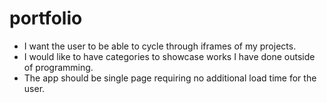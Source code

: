# portfolio

- I want the user to be able to cycle through iframes of my projects.
- I would like to have categories to showcase works I have done outside of programming.
- The app should be single page requiring no additional load time for the user.
